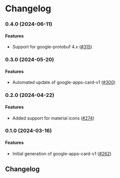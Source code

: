 # Changelog

### 0.4.0 (2024-06-11)

#### Features

* Support for google-protobuf 4.x ([#315](https://github.com/googleapis/common-protos-ruby/issues/315)) 

### 0.3.0 (2024-05-20)

#### Features

* Automated update of google-apps-card-v1 ([#300](https://github.com/googleapis/common-protos-ruby/issues/300)) 

### 0.2.0 (2024-04-22)

#### Features

* Added support for material icons ([#274](https://github.com/googleapis/common-protos-ruby/issues/274)) 

### 0.1.0 (2024-03-16)

#### Features

* Initial generation of google-apps-card-v1 ([#262](https://github.com/googleapis/common-protos-ruby/issues/262)) 

## Changelog

